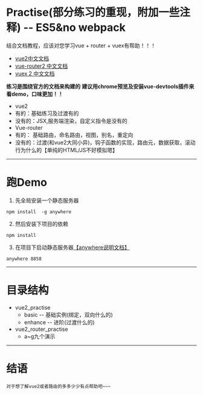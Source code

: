 # Practise(部分练习的重现，附加一些注释) -- ES5&no webpack

结合文档教程，应该对您学习vue + router + vuex有帮助！！！

- [vue2中文文档](http://vuefe.cn/guide/)
- [vue-router2 中文文档](http://vuefe.cn/vue-router/essentials/named-routes.html)
- [vuex 2 中文文档](http://vuefe.cn/vuex/)

**练习是围绕官方的文档来构建的**
**建议用chrome预览及安装vue-devtools插件来看demo，口味更加！！**

- vue2
 - 有的：基础练习及过渡有的
 - 没有的：JSX,服务端渲染，自定义指令是没有的 
- Vue-router
 - 有的： 基础路由，命名路由，视图，别名，重定向
 - 没有的：过渡(和vue2大同小异)，钩子函数的实现，路由元，数据获取，滚动行为什么的【单纯的HTML/JS不好模拟嗯】 



---


# 跑Demo

1. 先全局安装一个静态服务器

`npm install  -g anywhere`

2. 然后安装下项目的依赖

`npm install`

3. 在项目下启动静态服务器[【anywhere说明文档】](https://www.npmjs.com/package/anywhere)

`anywhere 8858`


----

# 目录结构

- vue2_practise
  - basic -- 基础实例(绑定，双向什么的)
  - enhance -- 进阶(过渡什么的)
- vue2_router_practise
  - a~g九个演示 



----


# 结语
    对于想了解vue2或者路由的多多少少有点帮助吧~~~

